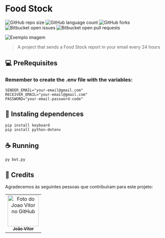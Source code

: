 # Food Stock

![GitHub repo size](https://img.shields.io/github/repo-size/iuricode/README-template?style=for-the-badge)
![GitHub language count](https://img.shields.io/github/languages/count/iuricode/README-template?style=for-the-badge)
![GitHub forks](https://img.shields.io/github/forks/iuricode/README-template?style=for-the-badge)
![Bitbucket open issues](https://img.shields.io/bitbucket/issues/iuricode/README-template?style=for-the-badge)
![Bitbucket open pull requests](https://img.shields.io/bitbucket/pr-raw/iuricode/README-template?style=for-the-badge)

<img src="https://lh3.googleusercontent.com/pw/AP1GczOdnYbRKFzoDExIhgk_KNwjdfQzI6geotMc1yT6X5b-OE-HbZrBUTNexKmipHDB3A86dxERy33VAM-cPsuyiS9A9QS9sA9k81bzv2caIhPBt-cC52MKwK7WUCIQJ_AT4RbnjnP76cLrO-FLuG6Ml974XJDnbe4V0oHAzKMOChtEh0q_f5UUumyABj8e58SWsZmsScX8folsBsMJLT1JzmqiSx90oprY-i7lVSwj7_ObQrq609RY9aY4P8shaQXCn8bDDalY-SZn8CYV1KK4UEGADNnFWYYoCtHV7Jjy4-fgSXRcLel6vjELsplx5dGYTKJWV0iTAKv-t7DOJquNjwi27lnV7_cu_GS0-mBbfJnKcbvJ7uSRDmHLTrahAB76ATZr8t4WebCVU2zL4oS2dI5XxLBs2S6-ktrPwfzrMFgG3qHNJNX23X3oE5iQ5GnCjGmJtAkGBwni5nlNa4ZDaDAG9yHUSrTI5vPrWYERoZKX9NhafRFyOapJD6gEzZH2o59jjYJR2nQv9XyixBqze8yGG1uLB13CmUxS2q4iNudSmMGfxljTbilGWRDXfgCuycGqkUnUiWqdqxL721_2ENWiluUlkqnSAcKdrE7R84_3eYc4eidFEWXHSrWCxp3zFAWgGgWWFpezc81nAj4NvmSN6UiN_jmqGWs6s5iSknnFj-eKC4PIyESL8tpIS9npLDByxA4d7Yg9tdZQ1pNK0PCa342QWqC99Cq41YSNJMuLXXDO-tYsLXbVWJtnPsswqV544jV4Dl2jccK7klcA-UfpHiAvEZWOpiknE1tU6J2ALPEGDxMYd-iXiA8UWKwuKqocfhS87-A4U9b6_jH462oTG9h9l44AY-nJeHxvV2MvuOcoZEdjeGTF4muXwJBnzwLm6-hXR2ilMdXFFRL6YilhKGWF=w834-h657-s-no-gm?authuser=0" alt="Exemplo imagem">

> A project that sends a Food Stock report in your email every 24 hours


## 💻 PreRequisites

### Remember to create the .env file with the variables: 
```
SENDER_EMAIL="your-email@gmail.com"
RECEIVER_EMAIL="your-email@gmail.com"
PASSWORD="your-email-password-code"
```

## 🚀 Instaling dependences

```
pip install keyboard
pip install python-dotenv
```

## ☕ Running

```
py bot.py
```

## 🤝 Credits

Agradecemos às seguintes pessoas que contribuíram para este projeto:

<table>
  <tr>
    <td align="center">
      <a href="#" title="defina o titulo do link">
        <img src="https://avatars3.githubusercontent.com/u/70524677" width="100px;" alt="Foto do Joao Vitor no GitHub"/><br>
        <sub>
          <b>João Vitor</b>
        </sub>
      </a>
    </td>
  </tr>
</table>
